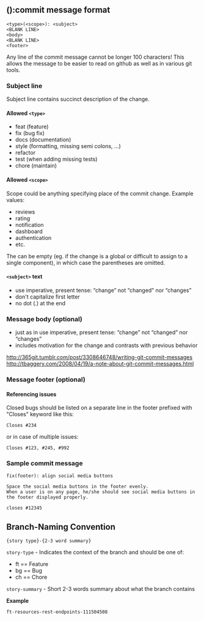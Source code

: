 ():commit message format
----------------------------
```
<type>(<scope>): <subject>
<BLANK LINE>
<body>
<BLANK LINE>
<footer>
```

Any line of the commit message cannot be longer 100 characters! This allows the message to be easier to read on github as well as in various git tools.

### Subject line        
Subject line contains succinct description of the change.

#### Allowed `<type>`
* feat (feature)
* fix (bug fix)
* docs (documentation)
* style (formatting, missing semi colons, …)
* refactor
* test (when adding missing tests)
* chore (maintain)

#### Allowed `<scope>`
Scope could be anything specifying place of the commit change. Example <scope> values:
- reviews
- rating
- notification
- dashboard
- authentication
- etc.

The <scope> can be empty (eg. if the change is a global or difficult to assign to a single component), in which case the parentheses are omitted.

#### `<subject>` text
* use imperative, present tense: “change” not “changed” nor “changes”
* don't capitalize first letter
* no dot (.) at the end

### Message body (optional)
* just as in <subject> use imperative, present tense: “change” not “changed” nor “changes”
* includes motivation for the change and contrasts with previous behavior

http://365git.tumblr.com/post/3308646748/writing-git-commit-messages
http://tbaggery.com/2008/04/19/a-note-about-git-commit-messages.html

### Message footer (optional)

#### Referencing issues

Closed bugs should be listed on a separate line in the footer prefixed with "Closes" keyword like this:
```
Closes #234
```

or in case of multiple issues:
```
Closes #123, #245, #992
```
### Sample commit message

```
fix(footer): align social media buttons

Space the social media buttons in the footer evenly.
When a user is on any page, he/she should see social media buttons in the footer displayed properly.

closes #12345
```

Branch-Naming Convention
----------------------------

```
{story type}-{2-3 word summary}
```

`story-type` - Indicates the context of the branch and should be one of:

- ft == Feature
- bg == Bug
- ch == Chore

`story-summary` - Short 2-3 words summary about what the branch contains

**Example**

```
ft-resources-rest-endpoints-111504508
```